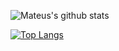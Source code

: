 


![Mateus's github stats](https://github-readme-stats.vercel.app/api?username=iteusDS&show_icons=true&theme=default)

[![Top Langs](https://github-readme-stats.vercel.app/api/top-langs/?username=iteusDS)](https://github.com/anuraghazra/github-readme-stats)


